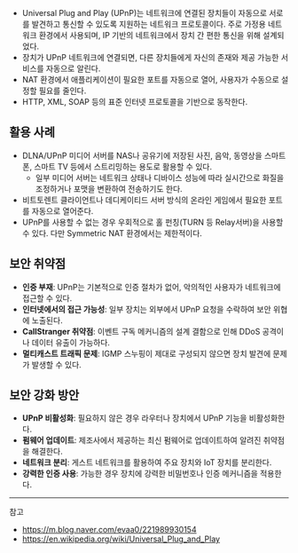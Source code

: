 
- Universal Plug and Play (UPnP)는 네트워크에 연결된 장치들이 자동으로 서로를 발견하고 통신할 수 있도록 지원하는 네트워크 프로토콜이다. 주로 가정용 네트워크 환경에서 사용되며, IP 기반의 네트워크에서 장치 간 편한 통신을 위해 설계되었다.
- 장치가 UPnP 네트워크에 연결되면, 다른 장치들에게 자신의 존재와 제공 가능한 서비스를 자동으로 알린다.
- NAT 환경에서 애플리케이션이 필요한 포트를 자동으로 열어, 사용자가 수동으로 설정할 필요를 줄인다.
- HTTP, XML, SOAP 등의 표준 인터넷 프로토콜을 기반으로 동작한다.

## 활용 사례

- DLNA/UPnP 미디어 서버를 NAS나 공유기에 저장된 사진, 음악, 동영상을 스마트폰, 스마트 TV 등에서 스트리밍하는 용도로 활용할 수 있다.
  - 일부 미디어 서버는 네트워크 상태나 디바이스 성능에 따라 실시간으로 화질을 조정하거나 포맷을 변환하여 전송하기도 한다.
- 비트토렌트 클라이언트나 데디케이티드 서버 방식의 온라인 게임에서 필요한 포트를 자동으로 열어준다.
- UPnP를 사용할 수 없는 경우 우회적으로 홀 펀칭(TURN 등 Relay서버)을 사용할 수 있다. 다만 Symmetric NAT 환경에서는 제한적이다.

## 보안 취약점

- **인증 부재**: UPnP는 기본적으로 인증 절차가 없어, 악의적인 사용자가 네트워크에 접근할 수 있다.
- **인터넷에서의 접근 가능성**: 일부 장치는 외부에서 UPnP 요청을 수락하여 보안 위협에 노출된다.
- **CallStranger 취약점**: 이벤트 구독 메커니즘의 설계 결함으로 인해 DDoS 공격이나 데이터 유출이 가능하다.
- **멀티캐스트 트래픽 문제**: IGMP 스누핑이 제대로 구성되지 않으면 장치 발견에 문제가 발생할 수 있다.

## 보안 강화 방안

- **UPnP 비활성화**: 필요하지 않은 경우 라우터나 장치에서 UPnP 기능을 비활성화한다.
- **펌웨어 업데이트**: 제조사에서 제공하는 최신 펌웨어로 업데이트하여 알려진 취약점을 해결한다.
- **네트워크 분리**: 게스트 네트워크를 활용하여 주요 장치와 IoT 장치를 분리한다.
- **강력한 인증 사용**: 가능한 경우 장치에 강력한 비밀번호나 인증 메커니즘을 적용한다.

---
참고

- <https://m.blog.naver.com/evaa0/221989930154>
- <https://en.wikipedia.org/wiki/Universal_Plug_and_Play>
